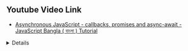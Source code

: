 ## Youtube Video Link

-   [Asynchronous JavaScript - callbacks, promises and async-await - JavaScript Bangla ( বাংলা ) Tutorial](https://youtu.be/IUBd76UQb34?si=Kfqy5umvuLHdtCR3)

<details>

## <summary>Timeline</summary>

```
01:05 Synchronous Blocking Behavior

10:28 Asynchronous
20:20 Flow control problem

29:00 callback hell + Promise
40:32 multiple promise
45:14 (Promise.all) get a result from all promise
48:39 (Promise.race)

50:55 async-await

01:01:35 Summary
```

</details>
